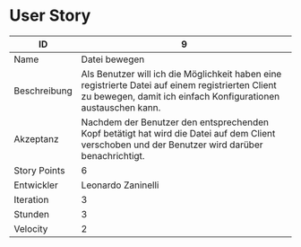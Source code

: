 # User Story

| ID         |9|
|-|-|
|Name        |Datei bewegen|
|Beschreibung|Als Benutzer will ich die Möglichkeit haben eine registrierte Datei auf einem registrierten Client zu bewegen, damit ich einfach Konfigurationen austauschen kann.|
|Akzeptanz   |Nachdem der Benutzer den entsprechenden Kopf betätigt hat wird die Datei auf dem Client verschoben und der Benutzer wird darüber benachrichtigt.|
|Story Points|6|
|Entwickler  |Leonardo Zaninelli|
|Iteration   |3|
|Stunden     |3|
|Velocity    |2|

